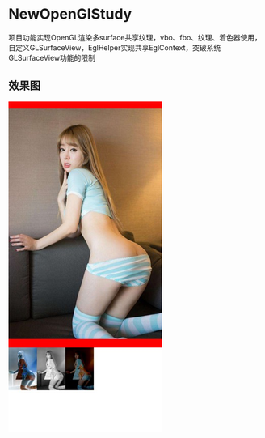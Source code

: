 # NewOpenGlStudy
项目功能实现OpenGL渲染多surface共享纹理，vbo、fbo、纹理、着色器使用，自定义GLSurfaceView，EglHelper实现共享EglContext，突破系统GLSurfaceView功能的限制

## 效果图
![](./img/mm.jpg) 
